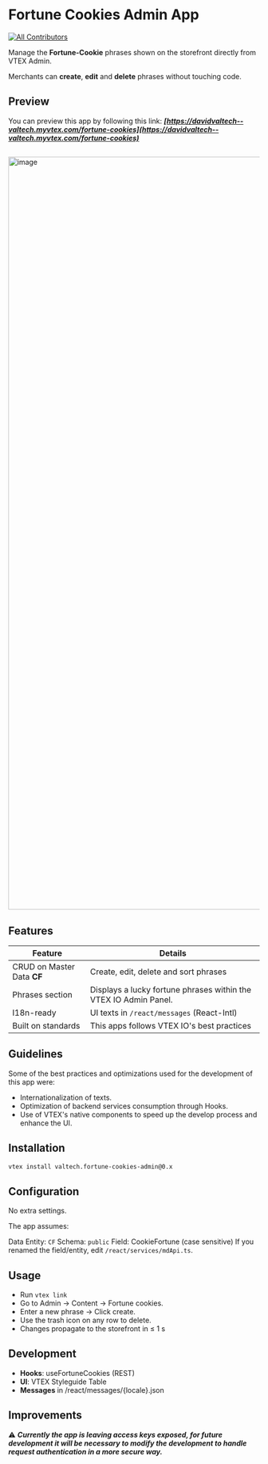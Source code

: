 # Fortune Cookies Admin App

<!-- DOCS-IGNORE:start -->
<!-- ALL-CONTRIBUTORS-BADGE:START - Do not remove or modify this section -->
[![All Contributors](https://img.shields.io/badge/all_contributors-0-orange.svg?style=flat-square)](#contributors-)
<!-- ALL-CONTRIBUTORS-BADGE:END -->
<!-- DOCS-IGNORE:end -->

Manage the **Fortune-Cookie** phrases shown on the storefront directly
from VTEX Admin.

Merchants can **create**, **edit** and **delete** phrases without touching code.


## Preview

You can preview this app by following this link: ***[https://davidvaltech--valtech.myvtex.com/fortune-cookies](https://davidvaltech--valtech.myvtex.com/fortune-cookies)***

##

<img width="1505" alt="image" src="https://github.com/user-attachments/assets/7d81aca1-4591-42bb-b412-e61ea72c55be" />

##

## Features

| Feature | Details |
| ------- | ------- |
| CRUD on Master Data **CF** | Create, edit, delete and sort phrases |
| Phrases section | Displays a lucky fortune phrases within the VTEX IO Admin Panel. |
| I18n-ready | UI texts in `/react/messages` (React-Intl) |
| Built on standards | This apps follows VTEX IO's best practices |


## Guidelines

Some of the best practices and optimizations used for the development of this app were:

- Internationalization of texts.
- Optimization of backend services consumption through Hooks.
- Use of VTEX's native components to speed up the develop process and enhance the UI.

## Installation

```bash
vtex install valtech.fortune-cookies-admin@0.x
```

## Configuration 

No extra settings.

The app assumes:

Data Entity: ```CF```
Schema: ```public```
Field: CookieFortune (case sensitive)
If you renamed the field/entity, edit ```/react/services/mdApi.ts```.

## Usage

- Run ```vtex link```
- Go to Admin → Content → Fortune cookies.
- Enter a new phrase → Click create.
- Use the trash icon on any row to delete.
- Changes propagate to the storefront in ≤ 1 s

## Development

- **Hooks**: useFortuneCookies (REST)
- **UI**: VTEX Styleguide Table
- **Messages** in /react/messages/{locale}.json

## Improvements

⚠️ ***Currently the app is leaving access keys exposed, for future development it will be necessary to modify the development to handle request authentication in a more secure way.***
